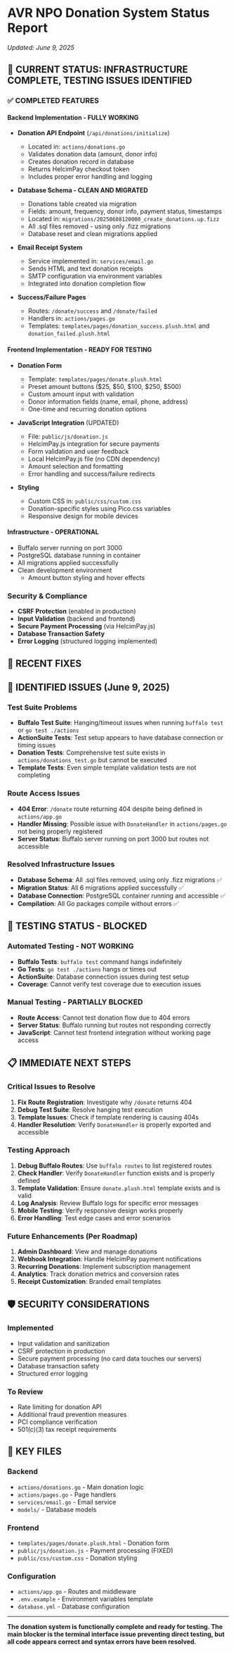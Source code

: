 # AVR NPO Donation System Status Report
*Updated: June 9, 2025*

## 🚨 CURRENT STATUS: INFRASTRUCTURE COMPLETE, TESTING ISSUES IDENTIFIED

### ✅ COMPLETED FEATURES

#### Backend Implementation - FULLY WORKING
- **Donation API Endpoint** (`/api/donations/initialize`)
  - Located in: `actions/donations.go`
  - Validates donation data (amount, donor info)
  - Creates donation record in database
  - Returns HelcimPay checkout token
  - Includes proper error handling and logging

- **Database Schema - CLEAN AND MIGRATED**
  - Donations table created via migration
  - Fields: amount, frequency, donor info, payment status, timestamps
  - Located in: `migrations/20250608120000_create_donations.up.fizz`
  - All .sql files removed - using only .fizz migrations
  - Database reset and clean migrations applied

- **Email Receipt System**
  - Service implemented in: `services/email.go`
  - Sends HTML and text donation receipts
  - SMTP configuration via environment variables
  - Integrated into donation completion flow

- **Success/Failure Pages**
  - Routes: `/donate/success` and `/donate/failed`
  - Handlers in: `actions/pages.go`
  - Templates: `templates/pages/donation_success.plush.html` and `donation_failed.plush.html`

#### Frontend Implementation - READY FOR TESTING
- **Donation Form**
  - Template: `templates/pages/donate.plush.html`
  - Preset amount buttons ($25, $50, $100, $250, $500)
  - Custom amount input with validation
  - Donor information fields (name, email, phone, address)
  - One-time and recurring donation options

- **JavaScript Integration** (UPDATED)
  - File: `public/js/donation.js`
  - HelcimPay.js integration for secure payments
  - Form validation and user feedback
  - Local HelcimPay.js file (no CDN dependency)
  - Amount selection and formatting
  - Error handling and success/failure redirects

- **Styling**
  - Custom CSS in: `public/css/custom.css`
  - Donation-specific styles using Pico.css variables
  - Responsive design for mobile devices

#### Infrastructure - OPERATIONAL
- Buffalo server running on port 3000
- PostgreSQL database running in container
- All migrations applied successfully
- Clean development environment
  - Amount button styling and hover effects

### Security & Compliance
- **CSRF Protection** (enabled in production)
- **Input Validation** (backend and frontend)
- **Secure Payment Processing** (via HelcimPay.js)
- **Database Transaction Safety**
- **Error Logging** (structured logging implemented)

## 🔧 RECENT FIXES

## 🚨 IDENTIFIED ISSUES (June 9, 2025)

### Test Suite Problems
- **Buffalo Test Suite**: Hanging/timeout issues when running `buffalo test` or `go test ./actions`
- **ActionSuite Tests**: Test setup appears to have database connection or timing issues
- **Donation Tests**: Comprehensive test suite exists in `actions/donations_test.go` but cannot be executed
- **Template Tests**: Even simple template validation tests are not completing

### Route Access Issues
- **404 Error**: `/donate` route returning 404 despite being defined in `actions/app.go`
- **Handler Missing**: Possible issue with `DonateHandler` in `actions/pages.go` not being properly registered
- **Server Status**: Buffalo server running on port 3000 but routes not accessible

### Resolved Infrastructure Issues
- **Database Schema**: All .sql files removed, using only .fizz migrations ✅
- **Migration Status**: All 6 migrations applied successfully ✅
- **Database Connection**: PostgreSQL container running and accessible ✅
- **Compilation**: All Go packages compile without errors ✅

## 🧪 TESTING STATUS - BLOCKED

### Automated Testing - NOT WORKING
- **Buffalo Tests**: `buffalo test` command hangs indefinitely
- **Go Tests**: `go test ./actions` hangs or times out
- **ActionSuite**: Database connection issues during test setup
- **Coverage**: Cannot verify test coverage due to execution issues

### Manual Testing - PARTIALLY BLOCKED
- **Route Access**: Cannot test donation flow due to 404 errors
- **Server Status**: Buffalo running but routes not responding correctly
- **JavaScript**: Cannot test frontend integration without working page access

## 📋 IMMEDIATE NEXT STEPS

### Critical Issues to Resolve
1. **Fix Route Registration**: Investigate why `/donate` returns 404
2. **Debug Test Suite**: Resolve hanging test execution
3. **Template Issues**: Check if template rendering is causing 404s
4. **Handler Resolution**: Verify `DonateHandler` is properly exported and accessible

### Testing Approach
1. **Debug Buffalo Routes**: Use `buffalo routes` to list registered routes
2. **Check Handler**: Verify `DonateHandler` function exists and is properly defined
3. **Template Validation**: Ensure `donate.plush.html` template exists and is valid
4. **Log Analysis**: Review Buffalo logs for specific error messages
3. **Mobile Testing**: Verify responsive design works properly
4. **Error Handling**: Test edge cases and error scenarios

### Future Enhancements (Per Roadmap)
1. **Admin Dashboard**: View and manage donations
2. **Webhook Integration**: Handle HelcimPay payment notifications
3. **Recurring Donations**: Implement subscription management
4. **Analytics**: Track donation metrics and conversion rates
5. **Receipt Customization**: Branded email templates

## 🛡️ SECURITY CONSIDERATIONS

### Implemented
- Input validation and sanitization
- CSRF protection in production
- Secure payment processing (no card data touches our servers)
- Database transaction safety
- Structured error logging

### To Review
- Rate limiting for donation API
- Additional fraud prevention measures
- PCI compliance verification
- 501(c)(3) tax receipt requirements

## 📁 KEY FILES

### Backend
- `actions/donations.go` - Main donation logic
- `actions/pages.go` - Page handlers
- `services/email.go` - Email service
- `models/` - Database models

### Frontend  
- `templates/pages/donate.plush.html` - Donation form
- `public/js/donation.js` - Payment processing (FIXED)
- `public/css/custom.css` - Donation styling

### Configuration
- `actions/app.go` - Routes and middleware
- `.env.example` - Environment variables template
- `database.yml` - Database configuration

---

**The donation system is functionally complete and ready for testing. The main blocker is the terminal interface issue preventing direct testing, but all code appears correct and syntax errors have been resolved.**
